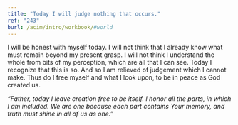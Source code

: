 ```yaml
---
title: "Today I will judge nothing that occurs."
ref: "243"
burl: /acim/intro/workbook/#world
---
```


I will be honest with myself today. I will not think that I already know
what must remain beyond my present grasp. I will not think I understand
the whole from bits of my perception, which are all that I can see.
Today I recognize that this is so. And so I am relieved of judgement
which I cannot make. Thus do I free myself and what I look upon, to be
in peace as God created us.

*“Father, today I leave creation free to be itself. I honor all the
parts, in which I am included. We are one because each part contains Your
memory, and truth must shine in all of us as one.”*

